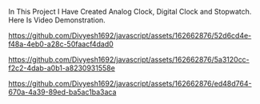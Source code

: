 In This Project I Have Created Analog Clock, Digital Clock and Stopwatch.
Here Is Video Demonstration.

https://github.com/Divyesh1692/javascript/assets/162662876/52d6cd4e-f48a-4eb0-a28c-50faacf4dad0

https://github.com/Divyesh1692/javascript/assets/162662876/5a3120cc-f2c2-4dab-a0b1-a8230931558e

https://github.com/Divyesh1692/javascript/assets/162662876/ed48d764-670a-4a39-89ed-ba5ac1ba3aca

